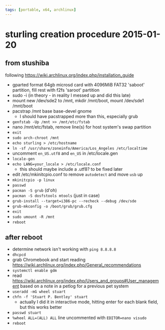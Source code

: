 ```yaml
---
tags: [portable, x64, archlinux]
---
```


# sturling creation procedure 2015-01-20

## from stushiba

following https://wiki.archlinux.org/index.php/installation_guide

- gparted format 64gb microsd card with 4096MiB FAT32 'saboot' partition, fill rest with f2fs 'saroot' partition
- sudo -i (in theory - in reality I messed up and did this late)
- mount new /dev/sde2 to /mnt, mkdir /mnt/boot, mount /dev/sde1 /mnt/boot
- pacstrap /mnt base base-devel gnome
  - I should have pacstrapped more than this, especially grub
- `genfstab -Up /mnt >> /mnt/etc/fstab`
- nano /mnt/etc/fstab, remove line(s) for host system's swap partition
- `exit`
- `sudo arch-chroot /mnt`
- `echo sturling > /etc/hostname`
- `ln -sf /usr/share/zoneinfo/America/Los_Angeles /etc/localtime`
- uncomment `en_US.utf8` and `en_US` in /etc/locale.gen
- `locale-gen`
- `echo LANG=your_locale > /etc/locale.conf`
  - this should maybe include a .utf8? to be fixed later
- edit /etc/mkinitcpio.conf to remove `autodetect` and move `usb` up
- `mkinitcpio -p linux`
- `passwd`
- `pacman -S grub` (d'oh)
- `pacman -S dosfstools mtools` (just in case)
- `grub-install --target=i386-pc --recheck --debug /dev/sde`
- `grub-mkconfig -o /boot/grub/grub.cfg`
- `exit`
- `sudo umount -R /mnt`
- `reboot`

## after reboot

- determine network isn't working with `ping 8.8.8.8`
- `dhcpcd`
- grab Chromebook and start reading https://wiki.archlinux.org/index.php/General_recommendations
- `systemctl enable gdm`
- read https://wiki.archlinux.org/index.php/Users_and_groups#User_management based on a note in a petlog for a previous pet system
- `useradd -mG wheel stuart`
- `chfn -f 'Stuart P. Bentley' stuart`
  - actually I did it in interactive mode, hitting enter for each blank field, but this works better
- `passwd stuart`
- `%wheel ALL=(ALL) ALL` line uncommented with `EDITOR=nano visudo`
- `reboot`

